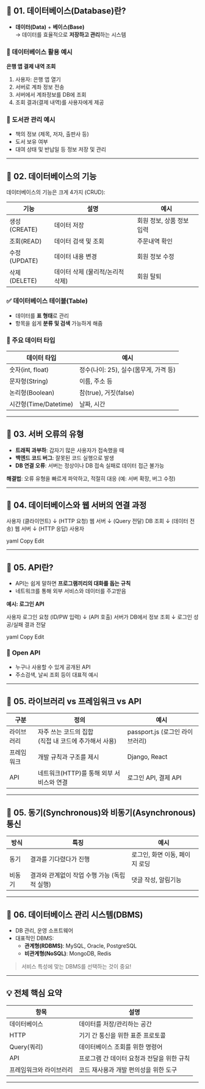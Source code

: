 ## 🔖 01. 데이터베이스(Database)란?

- **데이터(Data)** + **베이스(Base)**  
  → 데이터를 효율적으로 **저장하고 관리**하는 시스템

### 📌 데이터베이스 활용 예시

**은행 앱 결제 내역 조회**

1. 사용자: 은행 앱 열기
2. 서버로 계좌 정보 전송
3. 서버에서 계좌정보를 DB에 조회
4. 조회 결과(결제 내역)를 사용자에게 제공

### 📕 도서관 관리 예시
- 책의 정보 (제목, 저자, 출판사 등)
- 도서 보유 여부
- 대여 상태 및 반납일 등 정보 저장 및 관리

---

## 🔖 02. 데이터베이스의 기능

데이터베이스의 기능은 크게 4가지 (CRUD):

|기능|설명|예시|
|---|---|---|
|생성(CREATE)| 데이터 저장 | 회원 정보, 상품 정보 입력 |
|조회(READ)| 데이터 검색 및 조회 | 주문내역 확인 |
|수정(UPDATE)|데이터 내용 변경|회원 정보 수정|
|삭제(DELETE)|데이터 삭제 (물리적/논리적 삭제)|회원 탈퇴|

### ✅ 데이터베이스 테이블(Table)
- 데이터를 **표 형태**로 관리
- 항목을 쉽게 **분류 및 검색** 가능하게 해줌

### 📌 주요 데이터 타입
| 데이터 타입 | 예시 |
|---|---|
|숫자(int, float)|정수(나이: 25), 실수(몸무게, 가격 등)|
|문자형(String)|이름, 주소 등|
|논리형(Boolean)|참(true), 거짓(false)|
|시간형(Time/Datetime)|날짜, 시간|

---

## 🔖 03. 서버 오류의 유형

- **트래픽 과부하**: 갑자기 많은 사용자가 접속했을 때
- **백엔드 코드 버그**: 잘못된 코드 실행으로 발생
- **DB 연결 오류**: 서버는 정상이나 DB 접속 실패로 데이터 접근 불가능

**해결법**: 오류 유형을 빠르게 파악하고, 적절히 대응 (예: 서버 확장, 버그 수정)

---

## 🔖 04. 데이터베이스와 웹 서버의 연결 과정

사용자 (클라이언트) ↓ (HTTP 요청) 웹 서버 ↓ (Query 전달) DB 조회 ↓ (데이터 전송) 웹 서버 ↓ (HTTP 응답) 사용자

yaml
Copy
Edit

---

## 🔖 05. API란?

- API는 쉽게 말하면 **프로그램끼리의 대화를 돕는 규칙**
- 네트워크를 통해 외부 서비스와 데이터를 주고받음

**예시: 로그인 API**

사용자 로그인 요청 (ID/PW 입력) ↓ (API 호출) 서버가 DB에서 정보 조회 ↓ 로그인 성공/실패 결과 전달

yaml
Copy
Edit

### 📌 **Open API**
- 누구나 사용할 수 있게 공개된 API
- 주소검색, 날씨 조회 등이 대표적 예시

---

## 🔖 05. 라이브러리 vs 프레임워크 vs API

| 구분 | 정의 | 예시 |
|---|---|---|
|라이브러리| 자주 쓰는 코드의 집합<br>(직접 내 코드에 추가해서 사용)| passport.js (로그인 라이브러리) |
|프레임워크|개발 규칙과 구조를 제시|Django, React|
|API|네트워크(HTTP)를 통해 외부 서비스와 연결|로그인 API, 결제 API|

---

## 🔖 05. 동기(Synchronous)와 비동기(Asynchronous) 통신

|방식|특징|예시|
|---|---|---|
|동기|결과를 기다렸다가 진행|로그인, 화면 이동, 페이지 로딩|
|비동기|결과와 관계없이 작업 수행 가능 (독립적 실행)|댓글 작성, 알림기능|

---

## 🔖 06. 데이터베이스 관리 시스템(DBMS)

- DB 관리, 운영 소프트웨어
- 대표적인 DBMS:
  - **관계형(RDBMS)**: MySQL, Oracle, PostgreSQL
  - **비관계형(NoSQL)**: MongoDB, Redis

> 서비스 특성에 맞는 DBMS를 선택하는 것이 중요!

---

## 💡 전체 핵심 요약

| 항목 | 설명 |
|------|---|
| 데이터베이스 | 데이터를 저장/관리하는 공간 |
| HTTP | 기기 간 통신을 위한 표준 프로토콜 |
| Query(쿼리) | 데이터베이스 조회를 위한 명령어 |
| API | 프로그램 간 데이터 요청과 전달을 위한 규칙 |
| 프레임워크와 라이브러리 | 코드 재사용과 개발 편의성을 위한 도구 |

---
